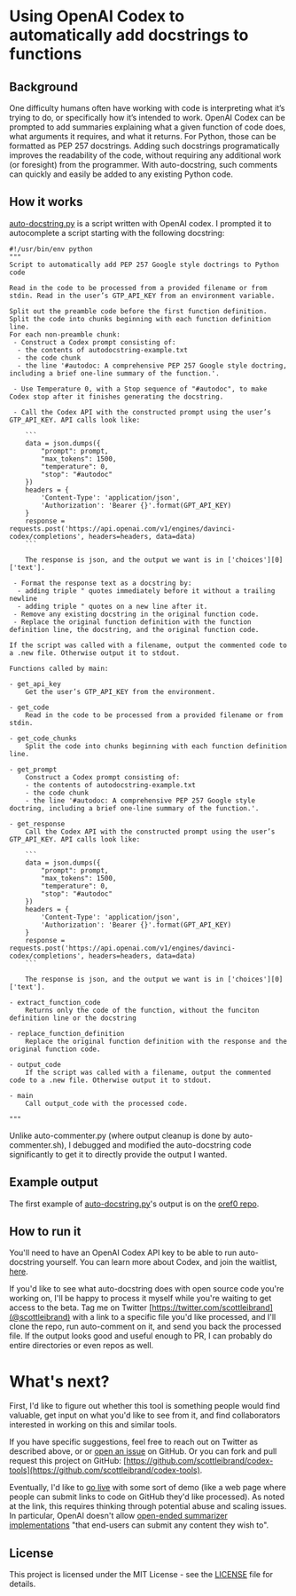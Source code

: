# Using OpenAI Codex to automatically add docstrings to functions

## Background

One difficulty humans often have working with code is interpreting what it’s trying to do, or specifically how it’s intended to work. OpenAI Codex can be prompted to add summaries explaining what a given function of code does, what arguments it requires, and what it returns. For Python, those can be formatted as PEP 257 docstrings. Adding such docstrings programatically improves the readability of the code, without requiring any additional work (or foresight) from the programmer. With auto-docstring, such comments can quickly and easily be added to any existing Python code.

## How it works

[auto-docstring.py](auto-docstring.py) is a script written with OpenAI codex. I prompted it to autocomplete a script starting with the following docstring:

```
#!/usr/bin/env python
"""
Script to automatically add PEP 257 Google style doctrings to Python code

Read in the code to be processed from a provided filename or from stdin. Read in the user’s GTP_API_KEY from an environment variable.

Split out the preamble code before the first function definition.
Split the code into chunks beginning with each function definition line.
For each non-preamble chunk:
 - Construct a Codex prompt consisting of:
  - the contents of autodocstring-example.txt
  - the code chunk
  - the line '#autodoc: A comprehensive PEP 257 Google style doctring, including a brief one-line summary of the function.'.
  
 - Use Temperature 0, with a Stop sequence of "#autodoc", to make Codex stop after it finishes generating the docstring.

 - Call the Codex API with the constructed prompt using the user’s GTP_API_KEY. API calls look like:

    ```
    data = json.dumps({
        "prompt": prompt,
        "max_tokens": 1500,
        "temperature": 0,
        "stop": "#autodoc"
    })
    headers = {
        'Content-Type': 'application/json',
        'Authorization': 'Bearer {}'.format(GPT_API_KEY)
    }
    response = requests.post('https://api.openai.com/v1/engines/davinci-codex/completions', headers=headers, data=data)
    ```

    The response is json, and the output we want is in ['choices'][0]['text'].

 - Format the response text as a docstring by:
  - adding triple " quotes immediately before it without a trailing newline
  - adding triple " quotes on a new line after it.
 - Remove any existing docstring in the original function code.
 - Replace the original function definition with the function definition line, the docstring, and the original function code.

If the script was called with a filename, output the commented code to a .new file. Otherwise output it to stdout.

Functions called by main:

- get_api_key
    Get the user’s GTP_API_KEY from the environment.

- get_code
    Read in the code to be processed from a provided filename or from stdin.

- get_code_chunks
    Split the code into chunks beginning with each function definition line.

- get_prompt
    Construct a Codex prompt consisting of:
    - the contents of autodocstring-example.txt
    - the code chunk
    - the line '#autodoc: A comprehensive PEP 257 Google style doctring, including a brief one-line summary of the function.'.

- get_response
    Call the Codex API with the constructed prompt using the user’s GTP_API_KEY. API calls look like:

    ```
    data = json.dumps({
        "prompt": prompt,
        "max_tokens": 1500,
        "temperature": 0,
        "stop": "#autodoc"
    })
    headers = {
        'Content-Type': 'application/json',
        'Authorization': 'Bearer {}'.format(GPT_API_KEY)
    }
    response = requests.post('https://api.openai.com/v1/engines/davinci-codex/completions', headers=headers, data=data)
    ```

    The response is json, and the output we want is in ['choices'][0]['text'].

- extract_function_code
    Returns only the code of the function, without the funciton definition line or the docstring

- replace_function_definition
    Replace the original function definition with the response and the original function code.

- output_code
    If the script was called with a filename, output the commented code to a .new file. Otherwise output it to stdout.

- main
    Call output_code with the processed code.

"""
```

Unlike auto-commenter.py (where output cleanup is done by auto-commenter.sh), I debugged and modified the auto-docstring code significantly to get it to directly provide the output I wanted.

## Example output

The first example of [auto-docstring.py](auto-docs.py)'s output is on the [oref0 repo](https://github.com/openaps/oref0/pull/1408/files).

## How to run it

You'll need to have an OpenAI Codex API key to be able to run auto-docstring yourself. You can learn more about Codex, and join the waitlist, [here](https://openai.com/blog/openai-codex/).

If you'd like to see what auto-docstring does with open source code you're working on, I'll be happy to process it myself while you're waiting to get access to the beta. Tag me on Twitter [https://twitter.com/scottleibrand](@scottleibrand) with a link to a specific file you'd like processed, and I'll clone the repo, run auto-comment on it, and send you back the processed file. If the output looks good and useful enough to PR, I can probably do entire directories or even repos as well.


# What's next?

First, I'd like to figure out whether this tool is something people would find valuable, get input on what you'd like to see from it, and find collaborators interested in working on this and similar tools.

If you have specific suggestions, feel free to reach out on Twitter as described above, or or [open an issue](https://github.com/scottleibrand/codex-tools/issues) on GitHub. Or you can fork and pull request this project on GitHub: [https://github.com/scottleibrand/codex-tools](https://github.com/scottleibrand/codex-tools).

Eventually, I'd like to [go live](https://beta.openai.com/docs/going-live) with some sort of demo (like a web page where people can submit links to code on GitHub they'd like processed). As noted at the link, this requires thinking through potential abuse and scaling issues. In particular, OpenAI doesn't allow [open-ended summarizer implementations](https://beta.openai.com/docs/use-case-guidelines/summarization) "that end-users can submit any content they wish to".

## License

This project is licensed under the MIT License - see the [LICENSE](../LICENSE) file for details.
